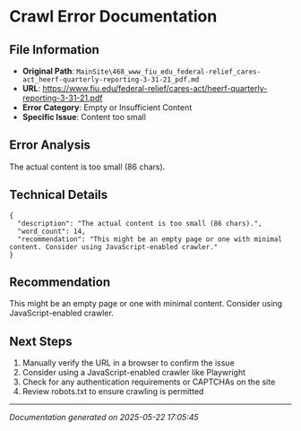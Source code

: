 # Crawl Error Documentation

## File Information
- **Original Path**: `MainSite\468_www_fiu_edu_federal-relief_cares-act_heerf-quarterly-reporting-3-31-21_pdf.md`
- **URL**: https://www.fiu.edu/federal-relief/cares-act/heerf-quarterly-reporting-3-31-21.pdf
- **Error Category**: Empty or Insufficient Content
- **Specific Issue**: Content too small

## Error Analysis
The actual content is too small (86 chars).

## Technical Details
```
{
  "description": "The actual content is too small (86 chars).",
  "word_count": 14,
  "recommendation": "This might be an empty page or one with minimal content. Consider using JavaScript-enabled crawler."
}
```

## Recommendation
This might be an empty page or one with minimal content. Consider using JavaScript-enabled crawler.

## Next Steps
1. Manually verify the URL in a browser to confirm the issue
2. Consider using a JavaScript-enabled crawler like Playwright
3. Check for any authentication requirements or CAPTCHAs on the site
4. Review robots.txt to ensure crawling is permitted

---
*Documentation generated on 2025-05-22 17:05:45*
